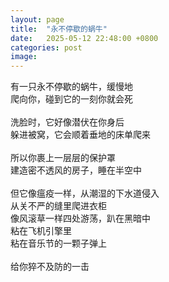 ```yaml
---
layout: page
title:  "永不停歇的蜗牛"
date:   2025-05-12 22:48:00 +0800
categories: post
image:
---
```


有一只永不停歇的蜗牛，缓慢地  
爬向你，碰到它的一刻你就会死  
<br>
洗脸时，它好像潜伏在你身后  
躲进被窝，它会顺着垂地的床单爬来  
<br>
所以你裹上一层层的保护罩  
建造密不透风的房子，睡在半空中  
<br>
但它像瘟疫一样，从潮湿的下水道侵入  
从关不严的缝里爬进衣柜  
像风滚草一样四处游荡，趴在黑暗中  
粘在飞机引擎里  
粘在音乐节的一颗子弹上  
<br>
给你猝不及防的一击  





